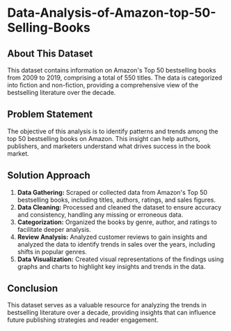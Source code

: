 # Data-Analysis-of-Amazon-top-50-Selling-Books

## About This Dataset
This dataset contains information on Amazon's Top 50 bestselling books from 2009 to 2019, comprising a total of 550 titles. The data is categorized into fiction and non-fiction, providing a comprehensive view of the bestselling literature over the decade.

## Problem Statement
The objective of this analysis is to identify patterns and trends among the top 50 bestselling books on Amazon. This insight can help authors, publishers, and marketers understand what drives success in the book market.

## Solution Approach
1. **Data Gathering:** Scraped or collected data from Amazon's Top 50 bestselling books, including titles, authors, ratings, and sales figures.
2. **Data Cleaning:** Processed and cleaned the dataset to ensure accuracy and consistency, handling any missing or erroneous data.
3. **Categorization:** Organized the books by genre, author, and ratings to facilitate deeper analysis.
4. **Review Analysis:** Analyzed customer reviews to gain insights and analyzed the data to identify trends in sales over the years, including shifts in popular genres.
5. **Data Visualization:** Created visual representations of the findings using graphs and charts to highlight key insights and trends in the data.

## Conclusion
This dataset serves as a valuable resource for analyzing the trends in bestselling literature over a decade, providing insights that can influence future publishing strategies and reader engagement.

